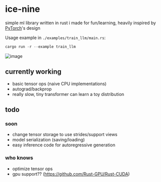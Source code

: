 # ice-nine

simple ml library written in rust i made for fun/learning, heavily inspired by [PyTorch](https://github.com/pytorch/pytorch)'s design

Usage example in `./examples/train_llm/main.rs`:
```rust
cargo run -r --example train_llm
```
![image](https://github.com/user-attachments/assets/fd78fb49-2a10-45ee-ba66-f455dca13097)

## currently working
- basic tensor ops (naive CPU implementations)
- autograd/backprop
- really slow, tiny transformer can learn a toy distribution


## todo

### soon
- change tensor storage to use strides/support views
- model serialization (saving/loading)
- easy inference code for autoregressive generation

### who knows
- optimize tensor ops
- gpu support?? (https://github.com/Rust-GPU/Rust-CUDA)
